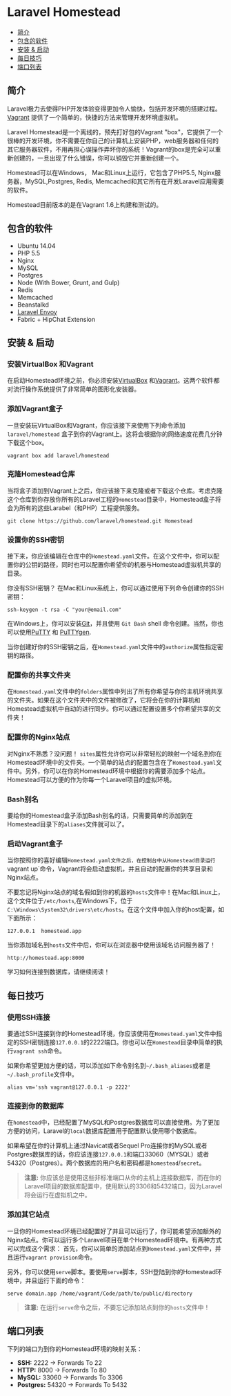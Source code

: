 # Laravel Homestead

- [简介](#introduction)
- [包含的软件](#included-software)
- [安装 & 启动](#installation-and-setup)
- [每日技巧](#daily-usage)
- [端口列表](#ports)

<a name="introduction"></a>
## 简介

Laravel极力去使得PHP开发体验变得更加令人愉快，包括开发环境的搭建过程。[Vagrant](http://vagrantup.com) 提供了一个简单的，快捷的方法来管理开发环境虚拟机。   

Laravel Homestead是一个离线的，预先打好包的Vagrant "box"，它提供了一个很棒的开发环境，你不需要在你自己的计算机上安装PHP，web服务器和任何的其它服务器软件，不用再担心误操作弄坏你的系统！Vagrant的box是完全可以重新创建的，一旦出现了什么错误，你可以销毁它并重新创建一个。   


Homestead可以在Windows， Mac和Linux上运行，它包含了PHP5.5, Nginx服务器，MySQL,Postgres, Redis, Memcached和其它所有在开发Laravel应用需要的软件。   

Homestead目前版本的是在Vagrant 1.6上构建和测试的。

<a name="included-software"></a>
## 包含的软件

- Ubuntu 14.04
- PHP 5.5
- Nginx
- MySQL
- Postgres
- Node (With Bower, Grunt, and Gulp)
- Redis
- Memcached
- Beanstalkd
- [Laravel Envoy](/docs/ssh#envoy-task-runner)
- Fabric + HipChat Extension

<a name="installation-and-setup"></a>
## 安装 & 启动

### 安装VirtualBox 和Vagrant

在启动Homestead环境之前，你必须安装[VirtualBox](https://www.virtualbox.org/wiki/Downloads) 和[Vagrant](http://www.vagrantup.com/downloads.html)。这两个软件都对流行操作系统提供了非常简单的图形化安装器。

### 添加Vagrant盒子

一旦安装玩VirtualBox和Vagrant，你应该接下来使用下列命令添加`laravel/homestead` 盒子到你的Vagrant上。这将会根据你的网络速度花费几分钟下载这个box。

	vagrant box add laravel/homestead

### 克隆Homestead仓库

当将盒子添加到Vagrant上之后，你应该接下来克隆或者下载这个仓库。考虑克隆这个仓库到你存放你所有的Laravel工程的`Homestead`目录中，Homestead盒子将会为所有的这些Larabel（和PHP）工程提供服务。
	
	git clone https://github.com/laravel/homestead.git Homestead

### 设置你的SSH密钥

接下来，你应该编辑在仓库中的`Homestead.yaml`文件。在这个文件中，你可以配置你的公钥的路径，同时也可以配置你希望你的机器与Homestead虚拟机共享的目录。

你没有SSH密钥？ 在Mac和Linux系统上，你可以通过使用下列命令创建你的SSH密钥：

	ssh-keygen -t rsa -C "your@email.com"

在Windows上，你可以安装[Git](http://git-scm.com/)，并且使用 `Git Bash` shell 命令创建。当然，你也可以使用[PuTTY](http://www.chiark.greenend.org.uk/~sgtatham/putty/download.html) 和 [PuTTYgen](http://www.chiark.greenend.org.uk/~sgtatham/putty/download.html).

当你创建好你的SSH密钥之后，在`Homestead.yaml`文件中的`authorize`属性指定密钥的路径。

### 配置你的共享文件夹

在`Homestead.yaml`文件中的`folders`属性中列出了所有你希望与你的主机环境共享的文件夹。如果在这个文件夹中的文件被修改了，它将会在你的计算机和Homestead虚拟机中自动的进行同步。你可以通过配置设置多个你希望共享的文件夹！

### 配置你的Nginx站点

对Nginx不熟悉？没问题！ `sites`属性允许你可以非常轻松的映射一个域名到你在Homestead环境中的文件夹。一个简单的站点的配置包含在了`Homestead.yaml`文件中。另外，你可以在你的Homestead环境中根据你的需要添加多个站点。Homestead可以方便的作为你每一个Laravel项目的虚拟环境。

### Bash别名

要给你的Homestead盒子添加Bash别名的话，只需要简单的添加到在Homestead目录下的`aliases`文件就可以了。

### 启动Vagrant盒子

当你按照你的喜好编辑`Homestead.yaml文件之后，在控制台中从Homestead目录运行`vagrant up`命令，Vagrant将会启动虚拟机，并且自动的配置你的共享目录和Nginx站点。

不要忘记将Nginx站点的域名假如到你的机器的`hosts`文件中！在Mac和Linux上，这个文件位于`/etc/hosts`,在Windows下，位于`C:\Windows\System32\drivers\etc/hosts`。在这个文件中加入你的host配置，如下面所示：
	
	127.0.0.1  homestead.app
	
当你添加域名到`hosts`文件中后，你可以在浏览器中使用该域名访问服务器了！

	http://homestead.app:8000
	
学习如何连接到数据库，请继续阅读！

<a name="daily-usage"></a>
## 每日技巧
### 使用SSH连接

要通过SSH连接到你的Homestead环境，你应该使用在`Homestead.yaml`文件中指定的SSH密钥连接`127.0.0.1`的2222端口。你也可以在`Homestead`目录中简单的执行`vagrant ssh`命令。

如果你希望更加方便的话，可以添加如下命令别名到`~/.bash_aliases`或者是`~/.bash_profile`文件中。

	alias vm='ssh vagrant@127.0.0.1 -p 2222'

### 连接到你的数据库

在`homestead`中，已经配置了MySQL和Postgres数据库可以直接使用。为了更加方便的访问，Laravel的`local`数据库配置用于配置默认使用哪个数据库。

如果希望在你的计算机上通过Navicat或者Sequel Pro连接你的MySQL或者Postgres数据库的话，你应该连接`127.0.0.1`和端口33060（MYSQL）或者54320（Postgres）。两个数据库的用户名和密码都是`homestead`/`secret`。

> **注意:** 你应该总是使用这些非标准端口从你的主机上连接数据库，而在你的Laravel项目的数据库配置中，使用默认的3306和5432端口，因为Laravel将会运行在虚拟机之中。

### 添加其它站点

一旦你的Homestead环境已经配置好了并且可以运行了，你可能希望添加额外的Nginx站点。你可以运行多个Laravel项目在单个Homestead环境中。有两种方式可以完成这个需求： 首先，你可以简单的添加站点到`Homestead.yaml`文件中，并且运行`vagrant provision`命令。

另外，你可以使用`serve`脚本。要使用`serve`脚本，SSH登陆到你的Homestead环境中，并且运行下面的命令：

	serve domain.app /home/vagrant/Code/path/to/public/directory

> **注意:** 在运行`serve`命令之后，不要忘记添加站点到你的`hosts`文件中！

<a name="ports"></a>
## 端口列表

下列的端口为到你的Homestead环境的映射关系：

- **SSH:** 2222 -> Forwards To 22
- **HTTP:** 8000 -> Forwards To 80
- **MySQL:** 33060 -> Forwards To 3306
- **Postgres:** 54320 -> Forwards To 5432
